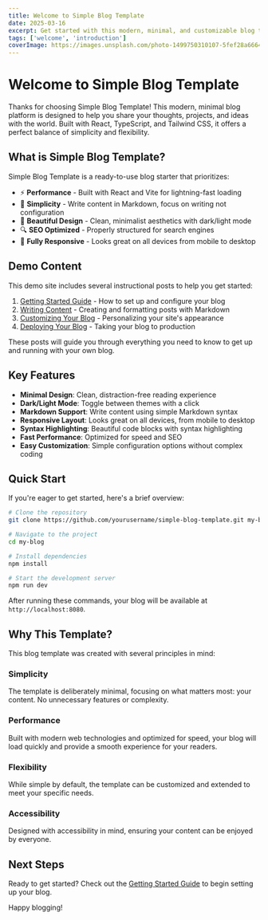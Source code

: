 ```yaml
---
title: Welcome to Simple Blog Template
date: 2025-03-16
excerpt: Get started with this modern, minimal, and customizable blog template built with React, TypeScript, and Tailwind CSS.
tags: ['welcome', 'introduction']
coverImage: https://images.unsplash.com/photo-1499750310107-5fef28a66643
---
```


# Welcome to Simple Blog Template

Thanks for choosing Simple Blog Template! This modern, minimal blog platform is designed to help you share your thoughts, projects, and ideas with the world. Built with React, TypeScript, and Tailwind CSS, it offers a perfect balance of simplicity and flexibility.

## What is Simple Blog Template?

Simple Blog Template is a ready-to-use blog starter that prioritizes:

- ⚡ **Performance** - Built with React and Vite for lightning-fast loading
- 📝 **Simplicity** - Write content in Markdown, focus on writing not configuration
- 🎨 **Beautiful Design** - Clean, minimalist aesthetics with dark/light mode
- 🔍 **SEO Optimized** - Properly structured for search engines
- 📱 **Fully Responsive** - Looks great on all devices from mobile to desktop

## Demo Content

This demo site includes several instructional posts to help you get started:

1. [Getting Started Guide](/blog/02-getting-started) - How to set up and configure your blog
2. [Writing Content](/blog/03-writing-content) - Creating and formatting posts with Markdown
3. [Customizing Your Blog](/blog/04-customizing) - Personalizing your site's appearance
4. [Deploying Your Blog](/blog/05-deploying) - Taking your blog to production

These posts will guide you through everything you need to know to get up and running with your own blog.

## Key Features

- **Minimal Design**: Clean, distraction-free reading experience
- **Dark/Light Mode**: Toggle between themes with a click
- **Markdown Support**: Write content using simple Markdown syntax
- **Responsive Layout**: Looks great on all devices, from mobile to desktop
- **Syntax Highlighting**: Beautiful code blocks with syntax highlighting
- **Fast Performance**: Optimized for speed and SEO
- **Easy Customization**: Simple configuration options without complex coding

## Quick Start

If you're eager to get started, here's a brief overview:

```bash
# Clone the repository
git clone https://github.com/yourusername/simple-blog-template.git my-blog

# Navigate to the project
cd my-blog

# Install dependencies
npm install

# Start the development server
npm run dev
```

After running these commands, your blog will be available at `http://localhost:8080`.

## Why This Template?

This blog template was created with several principles in mind:

### Simplicity

The template is deliberately minimal, focusing on what matters most: your content. No unnecessary features or complexity.

### Performance

Built with modern web technologies and optimized for speed, your blog will load quickly and provide a smooth experience for your readers.

### Flexibility

While simple by default, the template can be customized and extended to meet your specific needs.

### Accessibility

Designed with accessibility in mind, ensuring your content can be enjoyed by everyone.

## Next Steps

Ready to get started? Check out the [Getting Started Guide](/blog/02-getting-started) to begin setting up your blog.

Happy blogging! 